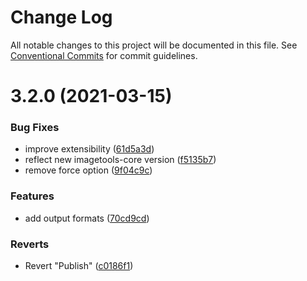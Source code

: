 # Change Log

All notable changes to this project will be documented in this file.
See [Conventional Commits](https://conventionalcommits.org) for commit guidelines.

# 3.2.0 (2021-03-15)


### Bug Fixes

* improve extensibility ([61d5a3d](https://github.com/JonasKruckenberg/vite-imagetools/commit/61d5a3d1ed6c0cb2013528b09cbc5b9ee4170ff3))
* reflect new imagetools-core version ([f5135b7](https://github.com/JonasKruckenberg/vite-imagetools/commit/f5135b7ecf4341a6192913c47d297b10cd6c6835))
* remove force option ([9f04c9c](https://github.com/JonasKruckenberg/vite-imagetools/commit/9f04c9ca0ce779b13b4aa3d13e59548cd15d3eed))


### Features

* add output formats ([70cd9cd](https://github.com/JonasKruckenberg/vite-imagetools/commit/70cd9cd54ec227f9fe805cfff2b287baaba413bf))


### Reverts

* Revert "Publish" ([c0186f1](https://github.com/JonasKruckenberg/vite-imagetools/commit/c0186f12c595b6cedf3341a8de018f9a7f48a7c4))
